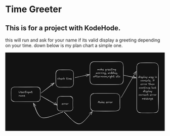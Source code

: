 # Time Greeter
## This is for a project with KodeHode.


this will run and ask for your name if its valid display a greeting depending on your time. down below is my plan chart a simple one. 

<img src="./plan.png">
